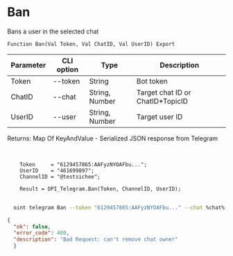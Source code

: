 ﻿---
sidebar_position: 1
---

# Ban
 Bans a user in the selected chat



`Function Ban(Val Token, Val ChatID, Val UserID) Export`

  | Parameter | CLI option | Type | Description |
  |-|-|-|-|
  | Token | --token | String | Bot token |
  | ChatID | --chat | String, Number | Target chat ID or ChatID*TopicID |
  | UserID | --user | String, Number | Target user ID |

  
  Returns:  Map Of KeyAndValue - Serialized JSON response from Telegram

<br/>




```bsl title="Code example"
    Token     = "6129457865:AAFyzNYOAFbu...";
    UserID    = "461699897";
    ChannelID = "@testsichee";

    Result = OPI_Telegram.Ban(Token, ChannelID, UserID);
```



```sh title="CLI command example"
    
  oint telegram Ban --token "6129457865:AAFyzNYOAFbu..." --chat %chat% --user "461699897"

```

```json title="Result"
{
  "ok": false,
  "error_code": 400,
  "description": "Bad Request: can't remove chat owner"
  }
```
